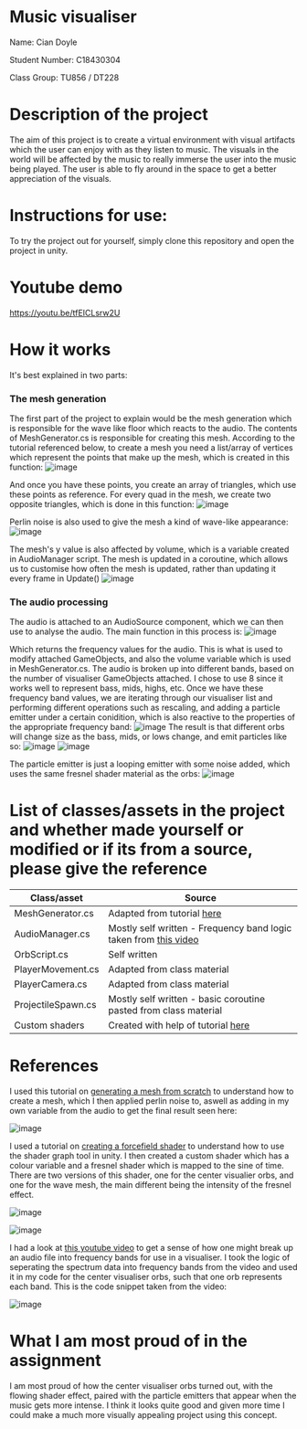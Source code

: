# Music visualiser

Name: Cian Doyle

Student Number: C18430304

Class Group: TU856 / DT228

# Description of the project
The aim of this project is to create a virtual environment with visual artifacts which the user can enjoy with as they listen to music. 
The visuals in the world will be affected by the music to really immerse the user into the music being played. 
The user is able to fly around in the space to get a better appreciation  of the visuals. 

# Instructions for use:

To try the project out for yourself, simply clone this repository and open the project in unity.

# Youtube demo 
https://youtu.be/tfEICLsrw2U

# How it works

It's best explained in two parts:

### The mesh generation
The first part of the project to explain would be the mesh generation which is responsible for the wave like floor which reacts to the audio.
The contents of MeshGenerator.cs is responsible for creating this mesh. According to the tutorial referenced below, to create a mesh you need
a list/array of vertices which represent the points that make up the mesh, which is created in this function:
![image](https://user-images.githubusercontent.com/57116401/146184198-dd5c1463-9164-42a6-b5b7-a2a9a5d67423.png)

And once you have these points, you create an array of triangles, which use these points as reference. For every quad in the mesh,
we create two opposite triangles, which is done in this function:
![image](https://user-images.githubusercontent.com/57116401/146184459-2d3f6adf-ddbc-489f-a2c2-fb9d920ef613.png)

Perlin noise is also used to give the mesh a kind of wave-like appearance:
![image](https://user-images.githubusercontent.com/57116401/146186314-eb47bb2a-7df1-41d6-9ed8-e9f3874b4a52.png)

The mesh's y value is also affected by volume, which is a variable created in AudioManager script. The mesh is updated in a coroutine,
which allows us to customise how often the mesh is updated, rather than updating it every frame in Update()
![image](https://user-images.githubusercontent.com/57116401/146184778-6092411e-775a-42da-9257-9987abc7724e.png)

### The audio processing
The audio is attached to an AudioSource component, which we can then use to analyse the audio. The main function in this process is:
![image](https://user-images.githubusercontent.com/57116401/146184993-f5625d0d-fd71-45cd-8dfa-5437e7d7d8f1.png)

Which returns the frequency values for the audio. This is what is used to modify attached GameObjects, and also the volume
variable which is used in MeshGenerator.cs. The audio is broken up into different bands, based on the number of visualiser GameObjects attached.
I chose to use 8 since it works well to represent bass, mids, highs, etc.
Once we have these frequency band values, we are iterating through our visualiser list and performing different operations such as rescaling, 
and adding a particle emitter under a certain conidition, which is also reactive to the properties of the appropriate frequency band:
![image](https://user-images.githubusercontent.com/57116401/146185379-00b4d6cb-1ce5-48c7-8263-5e0acce5e95b.png)
The result is that different orbs will change size as the bass, mids, or lows change, and emit particles like so:
![image](https://user-images.githubusercontent.com/57116401/146185818-1461c2e6-eb78-43c5-b4c1-28eeca4c2e07.png)
![image](https://user-images.githubusercontent.com/57116401/146186067-b954f9c2-1653-4d9a-8bfc-4d725bfaf470.png)

The particle emitter is just a looping emitter with some noise added, which uses the same fresnel shader material as the orbs:
![image](https://user-images.githubusercontent.com/57116401/146186583-227f4ed3-0ada-4f93-b397-e7b4fa956f52.png)



# List of classes/assets in the project and whether made yourself or modified or if its from a source, please give the reference

| Class/asset | Source |
|-----------|-----------|
| MeshGenerator.cs | Adapted from tutorial [here](https://catlikecoding.com/unity/tutorials/procedural-grid/)|
| AudioManager.cs | Mostly self written - Frequency band logic taken from [this video](https://www.youtube.com/watch?v=mHk3ZiKNH48) |
| OrbScript.cs | Self written |
| PlayerMovement.cs | Adapted from class material |
| PlayerCamera.cs | Adapted from class material |
| ProjectileSpawn.cs | Mostly self written - basic coroutine pasted from class material |
| Custom shaders | Created with help of tutorial [here](https://www.codinblack.com/forcefield-shader-using-shader-graph-in-unity3d/) |


# References
I used this tutorial on [generating a mesh from scratch](https://catlikecoding.com/unity/tutorials/procedural-grid/) to understand how to create a mesh,
which I then applied perlin noise to, aswell as adding in my own variable from the audio to get the final result seen here:

![image](https://user-images.githubusercontent.com/57116401/146182877-31a06034-cfb9-43d4-b857-9479537898b6.png)


I used a tutorial on [creating a forcefield shader](https://www.codinblack.com/forcefield-shader-using-shader-graph-in-unity3d/) to understand how to use
the shader graph tool in unity. I then created a custom shader which has a colour variable and a fresnel shader which is mapped to the sine of time. There
are two versions of this shader, one for the center visualier orbs, and one for the wave mesh, the main different being the intensity of the fresnel effect.

![image](https://user-images.githubusercontent.com/57116401/146183004-564f7373-c605-4063-a20a-453be6b3b6c6.png)

![image](https://user-images.githubusercontent.com/57116401/146183067-f4d84fe1-8a7c-4628-b2a9-8d9bde3c572d.png)


I had a look at [this youtube video](https://www.youtube.com/watch?v=mHk3ZiKNH48) to get a sense of how one might break up an audio file into frequency bands
for use in a visualiser. I took the logic of seperating the spectrum data into frequency bands from the video and used it in my code for the center visualiser orbs,
such that one orb represents each band.
This is the code snippet taken from the video:

![image](https://user-images.githubusercontent.com/57116401/146183209-62dd1b7e-113a-4900-ad14-32fe853f72af.png)


# What I am most proud of in the assignment

I am most proud of how the center visualiser orbs turned out, with the flowing shader effect, paired with the particle emitters that appear when 
the music gets more intense. I think it looks quite good and given more time I could make a much more visually appealing project using this concept.


